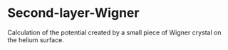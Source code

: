 # Second-layer-Wigner
Calculation of the potential created by a small piece of Wigner crystal on the helium surface.
